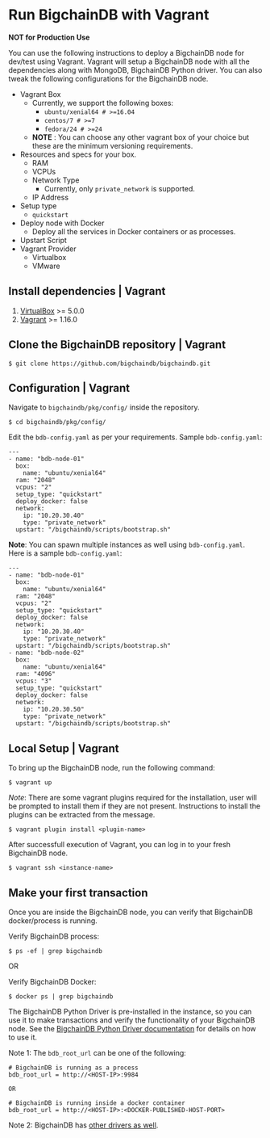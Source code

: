 # Run BigchainDB with Vagrant

**NOT for Production Use**

You can use the following instructions to deploy a BigchainDB node
for dev/test using Vagrant. Vagrant will setup a BigchainDB node with
all the dependencies along with MongoDB, BigchainDB Python driver. You
can also tweak the following configurations for the BigchainDB node.
- Vagrant Box
  - Currently, we support the following boxes:
    - `ubuntu/xenial64 # >=16.04`
    - `centos/7 # >=7`
    - `fedora/24 # >=24`
  - **NOTE** : You can choose any other vagrant box of your choice but these are
  the minimum versioning requirements.
- Resources and specs for your box.
  - RAM
  - VCPUs
  - Network Type
    - Currently, only `private_network` is supported.
  - IP Address
- Setup type
  - `quickstart`
- Deploy node with Docker
  - Deploy all the services in Docker containers or as processes.
- Upstart Script
- Vagrant Provider
  - Virtualbox
  - VMware

## Install dependencies | Vagrant
1. [VirtualBox](https://www.virtualbox.org/wiki/Downloads) >= 5.0.0
2. [Vagrant](https://www.vagrantup.com/downloads.html) >= 1.16.0

## Clone the BigchainDB repository | Vagrant
```text
$ git clone https://github.com/bigchaindb/bigchaindb.git
```

## Configuration | Vagrant
Navigate to `bigchaindb/pkg/config/` inside the repository.
```text
$ cd bigchaindb/pkg/config/
```

Edit the `bdb-config.yaml` as per your requirements. Sample `bdb-config.yaml`:

```text
---
- name: "bdb-node-01"
  box:
    name: "ubuntu/xenial64"
  ram: "2048"
  vcpus: "2"
  setup_type: "quickstart"
  deploy_docker: false
  network:
    ip: "10.20.30.40"
    type: "private_network"
  upstart: "/bigchaindb/scripts/bootstrap.sh"
```

**Note**: You can spawn multiple instances as well using `bdb-config.yaml`. Here is a sample `bdb-config.yaml`:
```text
---
- name: "bdb-node-01"
  box:
    name: "ubuntu/xenial64"
  ram: "2048"
  vcpus: "2"
  setup_type: "quickstart"
  deploy_docker: false
  network:
    ip: "10.20.30.40"
    type: "private_network"
  upstart: "/bigchaindb/scripts/bootstrap.sh"
- name: "bdb-node-02"
  box:
    name: "ubuntu/xenial64"
  ram: "4096"
  vcpus: "3"
  setup_type: "quickstart"
  deploy_docker: false
  network:
    ip: "10.20.30.50"
    type: "private_network"
  upstart: "/bigchaindb/scripts/bootstrap.sh"
```


## Local Setup | Vagrant
To bring up the BigchainDB node, run the following command:

```text
$ vagrant up
```

*Note*: There are some vagrant plugins required for the installation, user will be prompted to install them if they are not present. Instructions to install the plugins can be extracted from the message.

```text
$ vagrant plugin install <plugin-name>
```

After successfull execution of Vagrant, you can log in to your fresh BigchainDB node.

```text
$ vagrant ssh <instance-name>
```

## Make your first transaction
Once you are inside the BigchainDB node, you can verify that BigchainDB docker/process is running.

Verify BigchainDB process:
```text
$ ps -ef | grep bigchaindb
```

OR

Verify BigchainDB Docker:
```text
$ docker ps | grep bigchaindb
```

The BigchainDB Python Driver is pre-installed in the instance,
so you can use it to make transactions
and verify the functionality of your BigchainDB node.
See the [BigchainDB Python Driver documentation](https://docs.bigchaindb.com/projects/py-driver/en/latest/index.html)
for details on how to use it.

Note 1: The `bdb_root_url` can be one of the following:
```text
# BigchainDB is running as a process
bdb_root_url = http://<HOST-IP>:9984

OR

# BigchainDB is running inside a docker container
bdb_root_url = http://<HOST-IP>:<DOCKER-PUBLISHED-HOST-PORT>
```

Note 2: BigchainDB has [other drivers as well](../drivers-clients/index.html).
